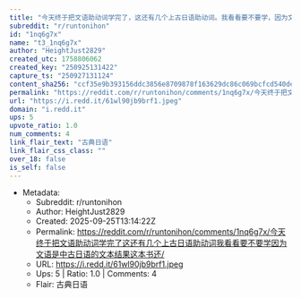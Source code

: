 ```yaml
---
title: "今天终于把文语助动词学完了，这还有几个上古日语助动词。我看看要不要学，因为文语是中古日语的文本，结果这本书还额外提到了上古日语助动词"
subreddit: "r/runtonihon"
id: "1nq6g7x"
name: "t3_1nq6g7x"
author: "HeightJust2829"
created_utc: 1758806062
created_key: "250925131422"
capture_ts: "250927131124"
content_sha256: "ccf35e9b393156ddc3856e8709878f163629dc86c069bcfcd540de744ab8d9a9"
permalink: "https://reddit.com/r/runtonihon/comments/1nq6g7x/今天终于把文语助动词学完了这还有几个上古日语助动词我看看要不要学因为文语是中古日语的文本结果这本书还/"
url: "https://i.redd.it/61wl90jb9brf1.jpeg"
domain: "i.redd.it"
ups: 5
upvote_ratio: 1.0
num_comments: 4
link_flair_text: "古典日语"
link_flair_css_class: ""
over_18: false
is_self: false
---
```


- Metadata:
  - Subreddit: r/runtonihon
  - Author: HeightJust2829
  - Created: 2025-09-25T13:14:22Z
  - Permalink: https://reddit.com/r/runtonihon/comments/1nq6g7x/今天终于把文语助动词学完了这还有几个上古日语助动词我看看要不要学因为文语是中古日语的文本结果这本书还/
  - URL: https://i.redd.it/61wl90jb9brf1.jpeg
  - Ups: 5 | Ratio: 1.0 | Comments: 4
  - Flair: 古典日语

